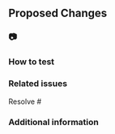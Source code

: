 ## Proposed Changes

<!-- changes' description -->

### :camera:

<!-- features' screenshot -->

### How to test

### Related issues

Resolve #

### Additional information
